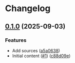 # Changelog

## [0.1.0](https://github.com/UI5/mcp-server/compare/v0.0.1...v0.1.0) (2025-09-03)


### Features

* Add sources ([a5a0638](https://github.com/UI5/mcp-server/commit/a5a06382e0b3b8b39beaf1f40e95f2d887b3b50b))
* Initial content ([#1](https://github.com/UI5/mcp-server/issues/1)) ([c88d09e](https://github.com/UI5/mcp-server/commit/c88d09e64d39f3b370af5fa8070d53fc9ac65522))
